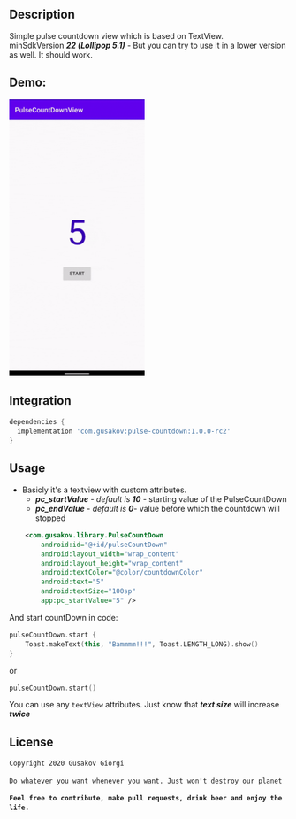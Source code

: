 ## Description
Simple pulse countdown view which is based on TextView.  
minSdkVersion ***22 (Lollipop 5.1)*** - But you can try to use it in a lower version as well. It should work.
## Demo:
<img src="/screenshots/pulse-countdown-view.gif" height="500" />

## Integration     
```groovy
dependencies {
  implementation 'com.gusakov:pulse-countdown:1.0.0-rc2'
}
```

## Usage

-	Basicly it's a textview with custom attributes.
    -	***pc_startValue*** - *default is **10*** - starting value of the PulseCountDown 
    -	***pc_endValue*** - *default is **0***- value before which the countdown will stopped


```xml
    <com.gusakov.library.PulseCountDown
        android:id="@+id/pulseCountDown"
        android:layout_width="wrap_content"
        android:layout_height="wrap_content"
        android:textColor="@color/countdownColor"
        android:text="5"
        android:textSize="100sp"
        app:pc_startValue="5" />
```
And start countDown in code:
```kotlin
pulseCountDown.start {
    Toast.makeText(this, "Bammmm!!!", Toast.LENGTH_LONG).show()
}
```
or
```kotlin
pulseCountDown.start()
```

You can use any `textView` attributes. Just know that ***text size*** will increase ***twice***


## License

```
Copyright 2020 Gusakov Giorgi

Do whatever you want whenever you want. Just won't destroy our planet
```

**`Feel free to contribute, make pull requests, drink beer and enjoy the life.`**
